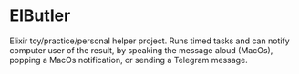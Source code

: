 # ElButler

Elixir toy/practice/personal helper project. Runs timed tasks and can notify computer user of the result, by speaking the message aloud (MacOs), popping a MacOs notification, or sending a Telegram message.


